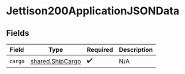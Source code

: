 # Jettison200ApplicationJSONData


## Fields

| Field                                                | Type                                                 | Required                                             | Description                                          |
| ---------------------------------------------------- | ---------------------------------------------------- | ---------------------------------------------------- | ---------------------------------------------------- |
| `cargo`                                              | [shared.ShipCargo](../../models/shared/shipcargo.md) | :heavy_check_mark:                                   | N/A                                                  |